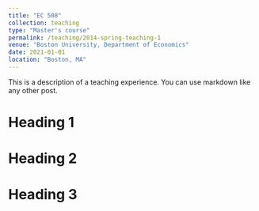 ```yaml
---
title: "EC 508"
collection: teaching
type: "Master's course"
permalink: /teaching/2014-spring-teaching-1
venue: "Boston University, Department of Economics"
date: 2021-01-01
location: "Boston, MA"
---
```


This is a description of a teaching experience. You can use markdown like any other post.

Heading 1
======

Heading 2
======

Heading 3
======
